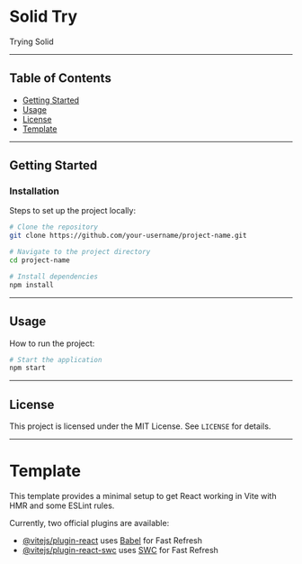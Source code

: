 # Solid Try

Trying Solid

---

## Table of Contents
- [Getting Started](#getting-started)
- [Usage](#usage)
- [License](#license)
- [Template](#template)

---

## Getting Started

### Installation
Steps to set up the project locally:  
```sh
# Clone the repository
git clone https://github.com/your-username/project-name.git

# Navigate to the project directory
cd project-name

# Install dependencies
npm install
```

---

## Usage

How to run the project:  
```sh
# Start the application
npm start
```


---

## License

This project is licensed under the MIT License. See `LICENSE` for details.

---

# Template

This template provides a minimal setup to get React working in Vite with HMR and some ESLint rules.

Currently, two official plugins are available:

- [@vitejs/plugin-react](https://github.com/vitejs/vite-plugin-react/blob/main/packages/plugin-react/README.md) uses [Babel](https://babeljs.io/) for Fast Refresh
- [@vitejs/plugin-react-swc](https://github.com/vitejs/vite-plugin-react-swc) uses [SWC](https://swc.rs/) for Fast Refresh
